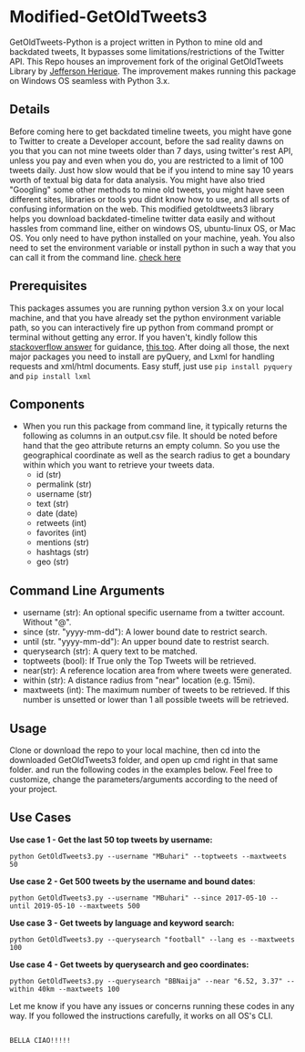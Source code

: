 # Modified-GetOldTweets3
GetOldTweets-Python is a project written in Python to mine old and backdated tweets, It bypasses some limitations/restrictions of the Twitter API. This Repo houses an improvement fork of the original GetOldTweets Library by [Jefferson Herique](https://github.com/Jefferson-Henrique/GetOldTweets-python). The improvement makes running this package on Windows OS seamless with Python 3.x. 


 ## Details
Before coming here to get backdated timeline tweets, you might have gone to Twitter to create a Developer account, before the sad reality dawns on you that you can not mine tweets older than 7 days, using twitter's rest API, unless you pay and even when you do, you are restricted to a limit of 100 tweets daily. Just how slow would that be if you intend to mine say 10 years worth of textual big data for data analysis. You might have also tried "Googling" some other methods to mine old tweets, you might have seen different sites, libraries or tools you didnt know how to use, and all sorts of confusing information on the web. This modified getoldtweets3 library helps you download backdated-timeline twitter data easily and without hassles from command line, either on windows OS, ubuntu-linux OS, or Mac OS. You only need to have python installed on your machine, yeah. You also need to set the environment variable or install python in such a way that you can call it from the command line. [check here](https://stackoverflow.com/posts/54934172/edit)


## Prerequisites
This packages assumes you are running python version 3.x on your local machine, and that you have already set the python environment variable path, so you can interactively fire up python from command prompt or terminal without getting any error. If you haven't, kindly follow this [stackoverflow answer](https://stackoverflow.com/questions/3701646/how-to-add-to-the-pythonpath-in-windows-so-it-finds-my-modules-packages) for guidance, [this too](https://stackoverflow.com/posts/54934172/edit). After doing all those, the next major packages you need to install are pyQuery, and Lxml for handling requests and xml/html documents. Easy stuff, just use `pip install pyquery` and `pip install lxml`   


## Components
- When you run this package from command line, it typically returns the following as columns in an output.csv file. It should be noted before hand that the geo attribute returns an empty column. So you use the geographical coordinate as well as the search radius to get a boundary within which you want to retrieve your tweets data. 
  - id (str)
  - permalink (str)
  - username (str)
  - text (str)
  - date (date)
  - retweets (int)
  - favorites (int)
  - mentions (str)
  - hashtags (str)
  - geo (str)
 
 
## Command Line Arguments

  - username (str): An optional specific username from a twitter account. Without "@".
  - since (str. "yyyy-mm-dd"): A lower bound date to restrict search.
  - until (str. "yyyy-mm-dd"): An upper bound date to restrist search.
  - querysearch (str): A query text to be matched.
  - toptweets (bool): If True only the Top Tweets will be retrieved.
  - near(str): A reference location area from where tweets were generated.
  - within (str): A distance radius from "near" location (e.g. 15mi).
  - maxtweets (int): The maximum number of tweets to be retrieved. If this number is unsetted or lower than 1 all possible tweets will be retrieved.
  

## Usage

Clone or download the repo to your local machine, then cd into the downloaded GetOldTweets3 folder, and open up cmd right in that same folder. and run the following codes in the examples below. Feel free to customize, change the parameters/arguments according to the need of your project. 

## Use Cases

**Use case 1 - Get the last 50 top tweets by username:**
```
python GetOldTweets3.py --username "MBuhari" --toptweets --maxtweets 50
```

**Use case 2 - Get 500 tweets by the username and bound dates**:
```
python GetOldTweets3.py --username "MBuhari" --since 2017-05-10 --until 2019-05-10 --maxtweets 500
```

**Use case 3 - Get tweets by language and keyword search:**
```
python GetOldTweets3.py --querysearch "football" --lang es --maxtweets 100
```

**Use case 4 - Get tweets by querysearch and geo coordinates:**
```
python GetOldTweets3.py --querysearch "BBNaija" --near "6.52, 3.37" --within 40km --maxtweets 100
```
  
Let me know if you have any issues or concerns running these codes in any way. If you followed the instructions carefully, it works on all OS's CLI.        



                                                                                                                            BELLA CIAO!!!!!
  
  
